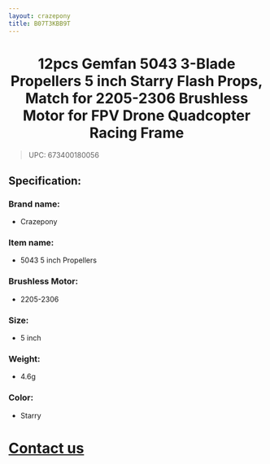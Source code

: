 ```yaml
---
layout: crazepony
title: B07T3KBB9T
---
```


#   
#  <center> 12pcs Gemfan 5043 3-Blade Propellers 5 inch Starry Flash Props, Match for 2205-2306 Brushless Motor for FPV Drone Quadcopter Racing Frame </center>

> UPC: 673400180056



## Specification:

### Brand name:
+ Crazepony

### Item name:
+ 5043 5 inch Propellers 

### Brushless Motor:
+ 2205-2306

### Size:
+ 5 inch

### Weight:
+ 4.6g

### Color:
+ Starry

# [Contact us](/en/contactUs.html)